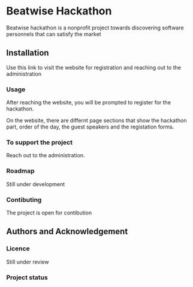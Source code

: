 # Beatwise Hackathon

Beatwise hackathon is a nonprofit project towards discovering software personnels that can satisfy the market

## Installation

Use this link to visit the website for registration and reaching out to the administration

### Usage

After reaching the website, you will be prompted to register for the hackathon.

On the website, there are differnt page sections that show the hackathon part, order of the day, the guest speakers and the registation forms.

### To support the project

Reach out to the administration.

### Roadmap

Still under development

### Contibuting

The project is open for contibution

## Authors and Acknowledgement

### Licence

Still under review

### Project status
